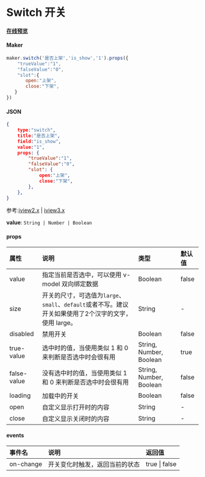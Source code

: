 # Switch 开关

#### [在线预览](https://jsrun.net/dehKp/edit)

#### Maker
```js
maker.switch('是否上架','is_show','1').props({
    "trueValue":"1",
    "falseValue":"0",
    "slot":{
       open:"上架",
       close:"下架",
   }
})
```

#### JSON
```json
{
    type:"switch",
    title:"是否上架",
    field:"is_show",
    value:"1",
    props: {
        "trueValue":"1", 
        "falseValue":"0",
        "slot": {
            open:"上架", 
            close:"下架", 
        }, 
    },
}
```

参考:[iview2.x](http://v2.iviewui.com/components/switch#API) | [iview3.x](https://www.iviewui.com/components/switch#API)

**value**: `String | Number | Boolean`

#### props

| 属性        | 说明                                                         | 类型                    | 默认值 |
| :---------- | :----------------------------------------------------------- | :---------------------- | :----- |
| value       | 指定当前是否选中，可以使用 v-model 双向绑定数据              | Boolean                 | false  |
| size        | 开关的尺寸，可选值为`large`、`small`、`default`或者不写。建议开关如果使用了2个汉字的文字，使用 large。 | String                  | -      |
| disabled    | 禁用开关                                                     | Boolean                 | false  |
| true-value  | 选中时的值，当使用类似 1 和 0 来判断是否选中时会很有用       | String, Number, Boolean | true   |
| false-value | 没有选中时的值，当使用类似 1 和 0 来判断是否选中时会很有用   | String, Number, Boolean | false  |
| loading     | 加载中的开关                                                 | Boolean                 | false  |
| open | 自定义显示打开时的内容 | String | - |
| close | 自定义显示关闭时的内容 | String | - |

#### events

| 事件名    | 说明                           | 返回值        |
| :-------- | :----------------------------- | :------------ |
| on-change | 开关变化时触发，返回当前的状态 | true \| false |